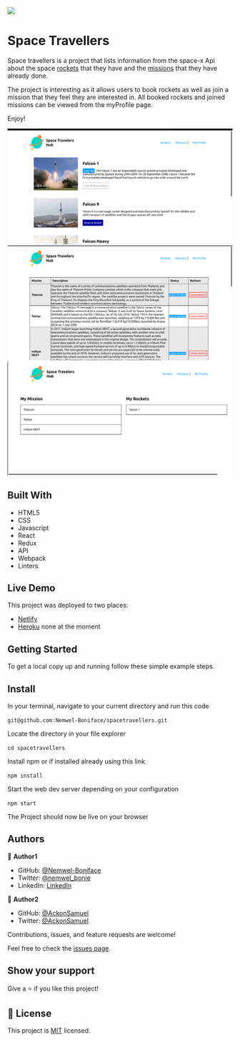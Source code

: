 ![](https://img.shields.io/badge/Microverse-blueviolet)

# Space Travellers

Space travellers is a project that lists information from the space-x Api about the space [rockets](https://api.spacexdata.com/v3/rockets) that they have and the [missions](https://api.spacexdata.com/v3/missions) that they have already done.


The project is interesting as it allows users to book rockets as well as join a mission that they feel they are interested in. All booked rockets and joined missions can be viewed from the myProfile page.


Enjoy!

![screenshot](./images/rocketsHome.png)
![screenshot](./images/missionsHome.png)
![screenshot](./images/myProfileHome.png)

## Built With

- HTML5
- CSS
- Javascript
- React
- Redux
- API
- Webpack
- Linters

## Live Demo

This project was deployed to two places:
- [Netlify](https://preeminent-fox-ae3c3a.netlify.app/)
- [Heroku]() none at the moment


## Getting Started

To get a local copy up and running follow these simple example steps.

## Install

In your terminal, navigate to your current directory and run this code

`git@github.com:Nemwel-Boniface/spacetravellers.git`

Locate the directory in your file explorer

`cd spacetravellers`

Install npm or if installed already using this link

`npm install`

Start the web dev server depending on your configuration

`npm start`

The Project should now be live on your browser

## Authors

👤 **Author1**

- GitHub: [@Nemwel-Boniface ](https://github.com/Nemwel-Boniface)
- Twitter: [@nemwel_bonie](https://twitter.com/nemwel_bonie)
- LinkedIn: [LinkedIn](https://www.linkedin.com/in/nemwel-nyandoro-aa1b2620b/)

👤 **Author2**

- GitHub: [@AckonSamuel](https://github.com/AckonSamuel)
- Twitter: [@AckonSamuel](https://twitter.com/AckonSamuel2)


Contributions, issues, and feature requests are welcome!

Feel free to check the [issues page](https://github.com/Nemwel-Boniface/spacetravellers/issues).

## Show your support

Give a ⭐️ if you like this project!
## 📝 License

This project is [MIT](./MIT.md) licensed.